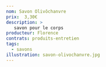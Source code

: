 ```yaml
---
nom: Savon Olivôchanvre
prix:  3,30€
description: >
   savon pour le corps
producteur: Florence
contrats: produits-entretien
tags: 
  - savons
illustration: savon-olivochanvre.jpg
---
```


